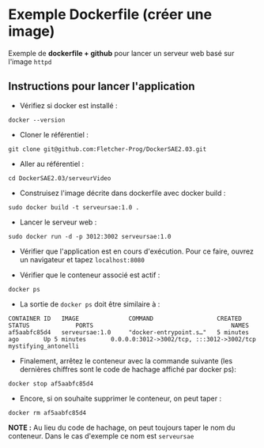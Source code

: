 # Exemple Dockerfile (créer une image)

Exemple de **dockerfile + github** pour lancer un serveur web basé sur l'image ```httpd```

## Instructions pour lancer l'application

- Vérifiez si docker est installé :
```shell
docker --version
```

- Cloner le référentiel :
 ```shell
git clone git@github.com:Fletcher-Prog/DockerSAE2.03.git
```

- Aller au référentiel :
```shell
cd DockerSAE2.03/serveurVideo
```

- Construisez l'image décrite dans dockerfile avec docker build : 
```shell
sudo docker build -t serveursae:1.0 .
```

- Lancer le serveur web :
```shell
sudo docker run -d -p 3012:3002 serveursae:1.0
```

- Vérifier que l'application est en cours d'exécution. Pour ce faire, ouvrez un navigateur et tapez ```localhost:8080```

- Vérifier que le conteneur associé est actif :
```shell
docker ps
```

- La sortie de ```docker ps``` doit être similaire à :
```shell
CONTAINER ID   IMAGE              COMMAND                  CREATED             STATUS             PORTS                                       NAMES
af5aabfc85d4   serveursae:1.0     "docker-entrypoint.s…"   5 minutes ago       Up 5 minutes       0.0.0.0:3012->3002/tcp, :::3012->3002/tcp   mystifying_antonelli
```

- Finalement, arrêtez le conteneur avec la commande suivante (les dernières chiffres sont le code de hachage affiché par docker ps):
```shell
docker stop af5aabfc85d4 
```

- Encore, si on souhaite supprimer le conteneur, on peut taper :
```shell
docker rm af5aabfc85d4 
```

**NOTE :** Au lieu du code de hachage, on peut toujours taper le nom du conteneur. Dans le cas d'exemple ce nom est ```serveursae```





